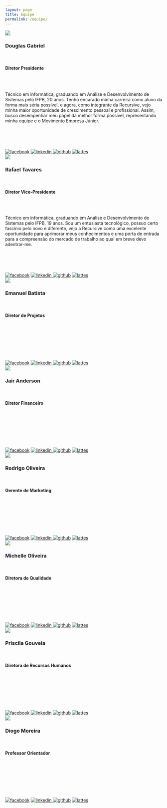 ```yaml
---
layout: page
title: Equipe
permalink: /equipe/
---
```


<link href="../css/equipe.css" rel="stylesheet" type="text/css">

<div class="membro">
	<img class="z-depth-1" src="../images/DouglasGabriel.jpg">
	<h3>Douglas Gabriel</h3><br>
	<h4>Diretor Presidente</h4><br><br>
	<p>Técnico em informática, graduando em Análise e Desenvolvimento de Sistemas pelo IFPB, 20 anos. Tenho encarado minha carreira como aluno da forma mais séria possível, e agora, como integrante da Recursive, vejo minha maior oportunidade de crescimento pessoal e profissional. Assim, busco desempenhar meu papel da melhor forma possível, representando minha equipe e o Movimento Empresa Júnior.</p><br><br><br><br>
	<div class="contato">
		<a href="https://www.facebook.com/douglas.gabriel.18"><img src="../images/facebookicon.png" title="facebook"></a>
		<a href="http://br.linkedin.com/pub/douglas-gabriel/a4/618/574/"><img src="../images/linkedinicon.png" title="linkedin">	</a>
		<a href="https://github.com/douglasgabriel"><img src="../images/githubicon.png" title="github"></a>
		<a href="http://lattes.cnpq.br/4795800104755832"><img src="../images/lattesicon.png" title="lattes"></a>
	</div>
</div>
<div class="membro">
	<img src="../images/Rafael.jpg">
	<h3>Rafael Tavares</h3><br>
	<h4>Diretor Vice-Presidente</h4><br><br>
	<p>Técnico em informática, graduando em Análise e Desenvolvimento de Sistemas pelo IFPB, 19 anos. Sou um entusiasta tecnológico, possuo certo fascínio pelo novo e diferente, vejo a Recursive como uma excelente oportunidade para aprimorar meus conhecimentos e uma porta de entrada para a compreensão do mercado de trabalho ao qual em breve devo adentrar-me.</p><br><br><br><br>
	<div class="contato">
		<a href="https://www.facebook.com/rafael.tavares.39108"><img src="../images/facebookicon.png" title="facebook"></a>
		<a href="https://br.linkedin.com/in/rafaeltavaresrufino"><img src="../images/linkedinicon.png" title="linkedin">	</a>
		<a href="https://github.com/RafaelTavares95"><img src="../images/githubicon.png" title="github"></a>
		<a href="http://lattes.cnpq.br/8176149897778161"><img src="../images/lattesicon.png" title="lattes"></a>
	</div>
</div>
<div class="membro">
	<img src="../images/emanuel.jpg">
	<h3>Emanuel Batista</h3><br>
	<h4>Diretor de Projetos</h4><br><br>
	<p></p><br><br><br><br>
	<div class="contato">
		<a href=""><img src="../images/facebookicon.png" title="facebook"></a>
		<a href=""><img src="../images/linkedinicon.png" title="linkedin">	</a>
		<a href=""><img src="../images/githubicon.png" title="github"></a>
		<a href=""><img src="../images/lattesicon.png" title="lattes"></a>
	</div>
</div>
<div class="membro">
	<img src="../images/Jair.jpg">
	<h3>Jair Anderson</h3><br>
	<h4>Diretor Financeiro</h4><br><br>
	<p></p><br><br><br><br>
	<div class="contato">
		<a href=""><img src="../images/facebookicon.png" title="facebook"></a>
		<a href=""><img src="../images/linkedinicon.png" title="linkedin">	</a>
		<a href=""><img src="../images/githubicon.png" title="github"></a>
		<a href=""><img src="../images/lattesicon.png" title="lattes"></a>
	</div>
</div>
<div class="membro">
	<img src="../images/rodrigo.jpg">
	<h3>Rodrigo Oliveira</h3><br>
	<h4>Gerente de Marketing</h4><br><br>
	<p></p><br><br><br><br>
	<div class="contato">
		<a href=""><img src="../images/facebookicon.png" title="facebook"></a>
		<a href=""><img src="../images/linkedinicon.png" title="linkedin">	</a>
		<a href=""><img src="../images/githubicon.png" title="github"></a>
		<a href=""><img src="../images/lattesicon.png" title="lattes"></a>
	</div>
</div>
<div class="membro">
	<img src="../images/Michelle.jpg">
	<h3>Michelle Oliveira</h3><br>
	<h4>Diretora de Qualidade</h4><br><br>
	<p></p><br><br><br><br>
	<div class="contato">
		<a href=""><img src="../images/facebookicon.png" title="facebook"></a>
		<a href=""><img src="../images/linkedinicon.png" title="linkedin">	</a>
		<a href=""><img src="../images/githubicon.png" title="github"></a>
		<a href=""><img src="../images/lattesicon.png" title="lattes"></a>
	</div>
</div>
<div class="membro">
	<img src="../images/Priscila.jpg">
	<h3>Priscila Gouveia</h3><br>
	<h4>Diretora de Recursos Humanos</h4><br><br>
	<p></p><br><br><br><br>
	<div class="contato">
		<a href=""><img src="../images/facebookicon.png" title="facebook"></a>
		<a href=""><img src="../images/linkedinicon.png" title="linkedin">	</a>
		<a href=""><img src="../images/githubicon.png" title="github"></a>
		<a href=""><img src="../images/lattesicon.png" title="lattes"></a>
	</div>
</div>
<div class="membro">
	<img src="../images/Diogo.jpg">
	<h3>Diogo Moreira</h3><br>
	<h4>Professor Orientador</h4><br><br>
	<p></p><br><br><br><br>
	<div class="contato">
		<a href=""><img src="../images/facebookicon.png" title="facebook"></a>
		<a href=""><img src="../images/linkedinicon.png" title="linkedin">	</a>
		<a href=""><img src="../images/githubicon.png" title="github"></a>
		<a href=""><img src="../images/lattesicon.png" title="lattes"></a>
	</div>
</div>
